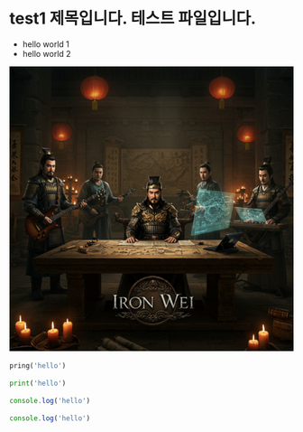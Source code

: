 # test1 제목입니다. 테스트 파일입니다.

* hello world 1
* hello world 2

![샘플 이미지](img/IRON_WEI.jpg)

```python
pring('hello')
```

```py
print('hello')
```

```javascript
console.log('hello')
```

```js
console.log('hello')
```